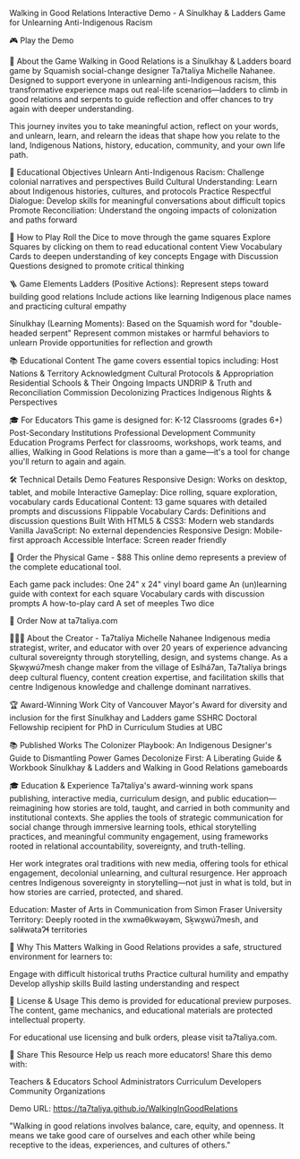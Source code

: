 Walking in Good Relations
Interactive Demo - A Sínulkhay & Ladders Game for Unlearning Anti-Indigenous Racism

🎮 Play the Demo

📖 About the Game
Walking in Good Relations is a Sínulkhay & Ladders board game by Squamish social-change designer Ta7talíya Michelle Nahanee. Designed to support everyone in unlearning anti-Indigenous racism, this transformative experience maps out real-life scenarios—ladders to climb in good relations and serpents to guide reflection and offer chances to try again with deeper understanding.

This journey invites you to take meaningful action, reflect on your words, and unlearn, learn, and relearn the ideas that shape how you relate to the land, Indigenous Nations, history, education, community, and your own life path.

🎯 Educational Objectives
Unlearn Anti-Indigenous Racism: Challenge colonial narratives and perspectives
Build Cultural Understanding: Learn about Indigenous histories, cultures, and protocols
Practice Respectful Dialogue: Develop skills for meaningful conversations about difficult topics
Promote Reconciliation: Understand the ongoing impacts of colonization and paths forward

🎲 How to Play
Roll the Dice to move through the game squares
Explore Squares by clicking on them to read educational content
View Vocabulary Cards to deepen understanding of key concepts
Engage with Discussion Questions designed to promote critical thinking

🪜 Game Elements
Ladders (Positive Actions):
Represent steps toward building good relations
Include actions like learning Indigenous place names and practicing cultural empathy

Sínulkhay (Learning Moments):
Based on the Squamish word for "double-headed serpent"
Represent common mistakes or harmful behaviors to unlearn
Provide opportunities for reflection and growth

📚 Educational Content
The game covers essential topics including:
Host Nations & Territory Acknowledgment
Cultural Protocols & Appropriation
Residential Schools & Their Ongoing Impacts
UNDRIP & Truth and Reconciliation Commission
Decolonizing Practices
Indigenous Rights & Perspectives

🎓 For Educators
This game is designed for:
K-12 Classrooms (grades 6+)
Post-Secondary Institutions
Professional Development
Community Education Programs
Perfect for classrooms, workshops, work teams, and allies, Walking in Good Relations is more than a game—it's a tool for change you'll return to again and again.

🛠 Technical Details
Demo Features
Responsive Design: Works on desktop, tablet, and mobile
Interactive Gameplay: Dice rolling, square exploration, vocabulary cards
Educational Content: 13 game squares with detailed prompts and discussions
Flippable Vocabulary Cards: Definitions and discussion questions
Built With
HTML5 & CSS3: Modern web standards
Vanilla JavaScript: No external dependencies
Responsive Design: Mobile-first approach
Accessible Interface: Screen reader friendly

🎯 Order the Physical Game - $88
This online demo represents a preview of the complete educational tool.

Each game pack includes:
One 24" x 24" vinyl board game
An (un)learning guide with context for each square
Vocabulary cards with discussion prompts
A how-to-play card
A set of meeples
Two dice

🛒 Order Now at ta7taliya.com

👩🏽‍🎨 About the Creator - Ta7talíya Michelle Nahanee
Indigenous media strategist, writer, and educator with over 20 years of experience advancing cultural sovereignty through storytelling, design, and systems change. As a Sḵwx̱wú7mesh change maker from the village of Eslhá7an, Ta7talíya brings deep cultural fluency, content creation expertise, and facilitation skills that centre Indigenous knowledge and challenge dominant narratives.

🏆 Award-Winning Work
City of Vancouver Mayor's Award for diversity and inclusion for the first Sínulkhay and Ladders game
SSHRC Doctoral Fellowship recipient for PhD in Curriculum Studies at UBC

📚 Published Works
The Colonizer Playbook: An Indigenous Designer's Guide to Dismantling Power Games
Decolonize First: A Liberating Guide & Workbook
Sínulkhay & Ladders and Walking in Good Relations gameboards

🎓 Education & Experience
Ta7talíya's award-winning work spans publishing, interactive media, curriculum design, and public education—reimagining how stories are told, taught, and carried in both community and institutional contexts. She applies the tools of strategic communication for social change through immersive learning tools, ethical storytelling practices, and meaningful community engagement, using frameworks rooted in relational accountability, sovereignty, and truth-telling.

Her work integrates oral traditions with new media, offering tools for ethical engagement, decolonial unlearning, and cultural resurgence. Her approach centres Indigenous sovereignty in storytelling—not just in what is told, but in how stories are carried, protected, and shared.

Education: Master of Arts in Communication from Simon Fraser University
Territory: Deeply rooted in the xwməθkwəy̓əm, Sḵwx̱wú7mesh, and səl̓ilwətaɁɬ territories

🤝 Why This Matters
Walking in Good Relations provides a safe, structured environment for learners to:

Engage with difficult historical truths
Practice cultural humility and empathy
Develop allyship skills
Build lasting understanding and respect

📄 License & Usage
This demo is provided for educational preview purposes. The content, game mechanics, and educational materials are protected intellectual property.

For educational use licensing and bulk orders, please visit ta7taliya.com.

🌟 Share This Resource
Help us reach more educators! Share this demo with:

Teachers & Educators
School Administrators
Curriculum Developers
Community Organizations

Demo URL: https://ta7taliya.github.io/WalkingInGoodRelations

"Walking in good relations involves balance, care, equity, and openness. It means we take good care of ourselves and each other while being receptive to the ideas, experiences, and cultures of others."

